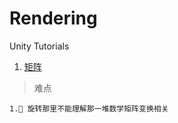 # Rendering
Unity Tutorials

1. [矩阵](http://gad.qq.com/program/translateview/7181958)

> 难点

    1. 旋转那里不能理解那一堆数学矩阵变换相关